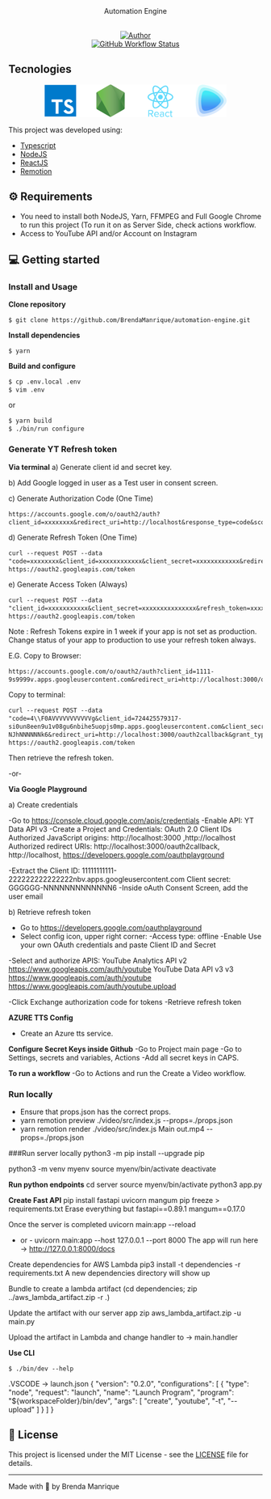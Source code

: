 <div align="center">
  <div>Automation Engine</div>
</div>

<br/>

<p align="center">
    <a href="https://github.com/BrendaManrique">
        <img alt="Author" src="https://img.shields.io/badge/Author-BrendaManrique-blue?style=for-the-badge&logo=appveyor">
    </a> 
    <br/>
    <a href="https://www.npmjs.com/package/automation-engine">
        <img alt="GitHub Workflow Status" src="https://img.shields.io/npm/v/automation-engine/latest?label=CLI&style=for-the-badge">
    </a>
</p>

## Tecnologies

<div align="center">
  <img src="assets/TechLogos.png" style="height='128px'">
</div>

This project was developed using:

-   [Typescript](https://www.typescriptlang.org/)
-   [NodeJS](https://nodejs.dev/)
-   [ReactJS](https://reactjs.org/)
-   [Remotion](https://www.remotion.dev/)

## ⚙️ Requirements

-   You need to install both NodeJS, Yarn, FFMPEG and Full Google Chrome to run this project (To run it on as Server Side, check actions workflow.
-   Access to YouTube API and/or Account on Instagram

## 💻 Getting started

### Install and Usage

**Clone repository**

```sh-session
$ git clone https://github.com/BrendaManrique/automation-engine.git
```

**Install dependencies**

```sh-session
$ yarn
```

**Build and configure**

```sh-session
$ cp .env.local .env
$ vim .env
```

or

```sh-session
$ yarn build
$ ./bin/run configure
```

### Generate YT Refresh token

**Via terminal**
a) Generate client id and secret key.

b) Add Google logged in user as a Test user in consent screen.

c) Generate Authorization Code (One Time)
```
https://accounts.google.com/o/oauth2/auth?client_id=xxxxxxxx&redirect_uri=http://localhost&response_type=code&scope=https://www.googleapis.com/auth/drive&access_type=offline
```

d) Generate Refresh Token (One Time)
```
curl --request POST --data "code=xxxxxxxx&client_id=xxxxxxxxxxxx&client_secret=xxxxxxxxxxxx&redirect_uri=http://localhost&grant_type=authorization_code" https://oauth2.googleapis.com/token
```

e) Generate Access Token (Always)
```
curl --request POST --data "client_id=xxxxxxxxxxx&client_secret=xxxxxxxxxxxxxxx&refresh_token=xxxxxxxxxxxxx&grant_type=refresh_token" https://oauth2.googleapis.com/token
```

Note : Refresh Tokens expire in 1 week if your app is not set as production. Change status of your app to production to use your refresh token always.

E.G.
Copy to Browser:
```
https://accounts.google.com/o/oauth2/auth?client_id=1111-9s9999v.apps.googleusercontent.com&redirect_uri=http://localhost:3000/oauth2callback&response_type=code&scope=https://www.googleapis.com/auth/youtube.upload&access_type=offline
```

Copy to terminal:
```
curl --request POST --data "code=4\\F0AVVVVVVVVVVVg&client_id=724425579317-si0un8een9u1v08gu6nbihe5uopjs0mp.apps.googleusercontent.com&client_secret=GOGGG-NJhNNNNNNk6&redirect_uri=http://localhost:3000/oauth2callback&grant_type=authorization_code" https://oauth2.googleapis.com/token
```

Then retrieve the refresh token.

-or-

**Via Google Playground**

a) Create credentials

-Go to https://console.cloud.google.com/apis/credentials
-Enable API: YT Data API v3
-Create a Project and Credentials:
OAuth 2.0 Client IDs
Authorized JavaScript origins: http://localhost:3000 ,http://localhost
Authorized redirect URIs: http://localhost:3000/oauth2callback, http://localhost, https://developers.google.com/oauthplayground

-Extract the Client ID: 11111111111-222222222222222nbv.apps.googleusercontent.com
Client secret: GGGGGG-NNNNNNNNNNNNN6
-Inside oAuth Consent Screen, add the user email

b) Retrieve refresh token

- Go to https://developers.google.com/oauthplayground
- Select config icon, upper right corner:
-Access type: offline
-Enable Use your own OAuth credentials and paste Client ID and Secret

-Select and authorize APIS:
YouTube Analytics API v2
https://www.googleapis.com/auth/youtube
YouTube Data API v3 v3
https://www.googleapis.com/auth/youtube
https://www.googleapis.com/auth/youtube.upload


-Click Exchange authorization code for tokens
-Retrieve refresh token

**AZURE TTS Config**
- Create an Azure tts service.

**Configure Secret Keys inside Github**
-Go to Project main page
-Go to Settings, secrets and variables, Actions
-Add all secret keys in CAPS. 


**To run a workflow**
-Go to Actions and run the Create a Video workflow.

### Run locally
- Ensure that props.json has the correct props. 
- yarn remotion preview ./video/src/index.js --props=./props.json   
- yarn remotion render ./video/src/index.js Main out.mp4 --props=./props.json

###Run server locally
python3 -m pip install --upgrade pip

python3 -m venv myenv
source myenv/bin/activate
deactivate

**Run python endpoints**
cd server
source myenv/bin/activate
python3 app.py 

**Create Fast API**
pip install fastapi uvicorn mangum
pip freeze > requirements.txt
Erase everything but 
fastapi==0.89.1
mangum==0.17.0

Once the server is completed
uvicorn main:app --reload 
- or -
uvicorn main:app --host 127.0.0.1 --port 8000
The app will run here ->  http://127.0.0.1:8000/docs

Create dependencies for AWS Lambda
pip3 install -t dependencies -r requirements.txt
A new dependencies directory will show up

Bundle to create a lambda artifact
(cd dependencies; zip ../aws_lambda_artifact.zip -r .)

Update the artifact with our server app
zip aws_lambda_artifact.zip -u main.py

Upload the artifact in Lambda
and change handler to -> main.handler

**Use CLI**

```sh-session
$ ./bin/dev --help
```

.VSCODE -> launch.json
{
    "version": "0.2.0",
    "configurations": [
        {
        "type": "node",
        "request": "launch",
        "name": "Launch Program",
        "program": "${workspaceFolder}/bin/dev",
        "args": [
            "create",
            "youtube",
            "-t",
            "--upload"
        ]
        }
    ]
}


## 📝 License

This project is licensed under the MIT License - see the [LICENSE](LICENSE) file for details.

---

Made with 💜 by Brenda Manrique
